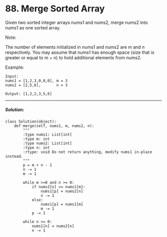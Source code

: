 # 88. Merge Sorted Array


Given two sorted integer arrays nums1 and nums2, merge nums2 into nums1 as one sorted array.

Note:

The number of elements initialized in nums1 and nums2 are m and n respectively.
You may assume that nums1 has enough space (size that is greater or equal to m + n) to hold additional elements from nums2.  

Example:

    Input:
    nums1 = [1,2,3,0,0,0], m = 3
    nums2 = [2,5,6],       n = 3

    Output: [1,2,2,3,5,6]


---

##### Solution:
    class Solution(object):
        def merge(self, nums1, m, nums2, n):
            """
            :type nums1: List[int]
            :type m: int
            :type nums2: List[int]
            :type n: int
            :rtype: void Do not return anything, modify nums1 in-place instead.
            """
            p = m + n - 1
            n -= 1
            m -= 1

            while m >=0 and n >= 0:
                if nums2[n] >= nums1[m]:
                    nums1[p] = nums2[n]
                    n -= 1
                else:
                    nums1[p] = nums1[m]
                    m -= 1
                p -= 1

            while n >= 0:
                nums1[n] = nums2[n]
                n -= 1
